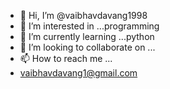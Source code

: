 - 👋 Hi, I’m @vaibhavdavang1998
- 👀 I’m interested in ...programming
- 🌱 I’m currently learning ...python
- 💞️ I’m looking to collaborate on ...
- 📫 How to reach me ...
- vaibhavdavang1@gmail.com

<!---
vaibhavdavang1998/vaibhavdavang1998 is a ✨ special ✨ repository because its `README.md` (this file) appears on your GitHub profile.
You can click the Preview link to take a look at your changes.
--->
